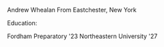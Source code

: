 Andrew Whealan
From Eastchester, New York

Education:

Fordham Preparatory '23
Northeastern University '27
